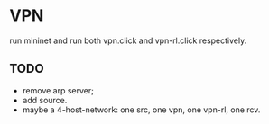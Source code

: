 # VPN

run mininet and run both vpn.click and vpn-rl.click respectively.

## TODO

- remove arp server;
- add source.
- maybe a 4-host-network: one src, one vpn, one vpn-rl, one rcv.

